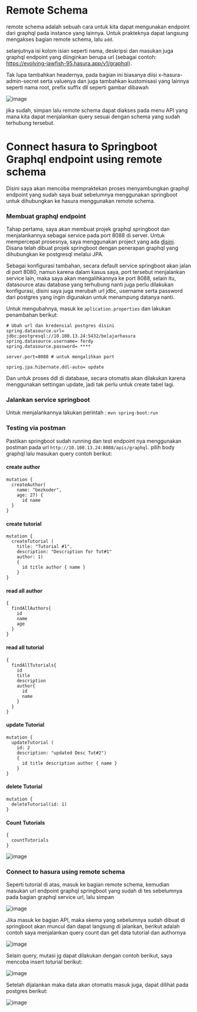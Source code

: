 # Remote Schema

remote schema adalah sebuah cara untuk kita dapat mengunakan endpoint dari graphql pada instance yang lainnya. Untuk prakteknya dapat langsung mengakses bagian remote schema, lalu `add`.

selanjutnya isi kolom isian seperti nama, deskripsi dan masukan juga graphql endpoint yang diinginkan berupa url (sebagai contoh: https://evolving-jawfish-95.hasura.app/v1/graphql). 

Tak lupa tambahkan headernya, pada bagian ini biasanya diisi x-hasura-admin-secret serta valuenya dan juga tambahkan kustomisasi yang lainnya seperti nama root, prefix suffix dll seperti gambar dibawah

![image](https://github.com/ferdyansahalfariz/belajar-hasura/assets/96871156/f63bb214-b799-4be9-a3ca-1a11396edce7)

jika sudah, simpan lalu remote schema dapat diakses pada menu API yang mana kita dapat menjalankan query sesuai dengan schema yang sudah terhubung tersebut.

# Connect hasura to Springboot Graphql endpoint using remote schema

Disini saya akan mencoba mempraktekan proses menyambungkan graphql endpoint yang sudah saya buat sebelumnya menggunakan springboot untuk dihubungkan ke hasura menggunakan remote schema.

### Membuat graphql endpoint

Tahap pertama, saya akan membuat projek graphql springboot dan menjalankannya sebagai service pada port 8088 di server. Untuk mempercepat prosesnya, saya menggunakan project yang ada [disini](https://github.com/bezkoder/spring-boot-graphql-postgresql/tree/master). Disana telah dibuat projek springboot dengan penerapan graphql yang dihubungkan ke postgresql melalui JPA. 

Sebagai konfigurasi tambahan, secara default service springboot akan jalan di port 8080, namun karena dalam kasus saya, port tersebut menjalankan service lain, maka saya akan mengalihkannya ke port 8088, selain itu, datasource atau database yang terhubung nanti juga perlu dilakukan konfigurasi, disini saya juga merubah url jdbc, username serta password dari postgres yang ingin digunakan untuk menampung datanya nanti.

Untuk mengubahnya, masuk ke `aplication.properties` dan lakukan penambahan berikut:

```
# Ubah url dan kredensial postgres disini
spring.datasource.url= jdbc:postgresql://10.100.13.24:5432/belajarhasura
spring.datasource.username= ferdy
spring.datasource.password= ****

server.port=8088 # untuk mengalihkan port

spring.jpa.hibernate.ddl-auto= update
```

Dan untuk proses ddl di database, secara otomatis akan dilakukan karena menggunakan settingan update, jadi tak perlu untuk create tabel lagi.

### Jalankan service springboot

Untuk menjalankannya lakukan perintah : `mvn spring-boot:run`

### Testing via postman

Pastikan springboot sudah running dan test endpoint nya menggunakan postman pada url `http://10.100.13.24:8088/apis/graphql`. pilih body graphql lalu masukan query contoh berikut:

#### create author

```
mutation {
  createAuthor(
    name: "bezkoder",
    age: 27) {
      id name
  }
}
```

#### create tutorial

```
mutation {
  createTutorial (
    title: "Tutorial #1",
    description: "Description for Tut#1"
    author: 1)
    {
      id title author { name }
    }
}
```

#### read all author

```
{
  findAllAuthors{
    id
    name
    age
  }
}
```

#### read all tutorial

```
{
  findAllTutorials{
    id
    title
    description
    author{
      id
      name
    }
  }
}
```

#### update Tutorial

```
mutation {
  updateTutorial (
    id: 2
    description: "updated Desc Tut#2")
    {
      id title description author { name }
    }
}
```

#### delete Tutorial

```
mutation {
  deleteTutorial(id: 1)
}
```

#### Count Tutorials

```
{
  countTutorials
}
```

![image](https://github.com/user-attachments/assets/b26b234b-2f52-4a1b-8ee4-6cf6037d27bb)

### Connect to hasura using remote schema

Seperti tutorial di atas, masuk ke bagian remote schema, kemudian masukan url endpoint graphql springboot yang sudah di tes sebelumnya pada bagian graphql service url, lalu simpan

![image](https://github.com/user-attachments/assets/21142376-8535-4bef-8098-4a3fd360825f)

Jika masuk ke bagian API, maka skema yang sebelumnya sudah dibuat di springboot akan muncul dan dapat langsung di jalankan, berikut adalah contoh saya menjalankan query count dan get data tutorial dan authornya

![image](https://github.com/user-attachments/assets/8e243517-cc4b-44ed-af1c-fdf356546619)

Selain query, mutasi jg dapat dilakukan dengan contoh berikut, saya mencoba insert toturial berikut:

![image](https://github.com/user-attachments/assets/1d5c1c61-4a4a-4cfb-bace-ed82d0f87e02)

Setelah dijalankan maka data akan otomatis masuk juga, dapat dilihat pada postgres berikut:

![image](https://github.com/user-attachments/assets/86adbac2-f0b1-4826-a5de-532f6407aff9)



